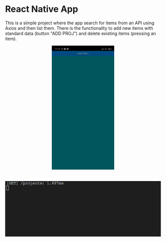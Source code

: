<h1>React Native App</h1>
<p>
This is a simple project where the app search for items from an API using Axios and then list them. There is the functionality to add new items with standard data (button "ADD PROJ") and delete existing items (pressing an item). 
</p>

<center><img src="assets/front-mobile-add-delete.gif" width="40%" height="400"/></center> 
<br>
<br>
<center><img src="assets/back-mobile-add-delete.gif" /> </center>
